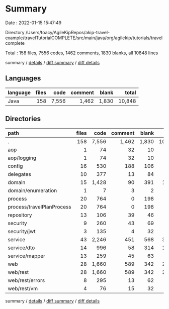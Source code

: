 # Summary

Date : 2022-01-15 15:47:49

Directory /Users/toacy/AgileKipRepos/akip-travel-example/travelTutorialCOMPLETE/src/main/java/org/agilekip/tutorials/travelcomplete

Total : 158 files,  7556 codes, 1462 comments, 1830 blanks, all 10848 lines

summary / [details](details.md) / [diff summary](diff.md) / [diff details](diff-details.md)

## Languages
| language | files | code | comment | blank | total |
| :--- | ---: | ---: | ---: | ---: | ---: |
| Java | 158 | 7,556 | 1,462 | 1,830 | 10,848 |

## Directories
| path | files | code | comment | blank | total |
| :--- | ---: | ---: | ---: | ---: | ---: |
| . | 158 | 7,556 | 1,462 | 1,830 | 10,848 |
| aop | 1 | 74 | 32 | 10 | 116 |
| aop/logging | 1 | 74 | 32 | 10 | 116 |
| config | 16 | 530 | 188 | 106 | 824 |
| delegates | 10 | 377 | 13 | 84 | 474 |
| domain | 15 | 1,428 | 90 | 391 | 1,909 |
| domain/enumeration | 1 | 7 | 3 | 2 | 12 |
| process | 20 | 764 | 0 | 198 | 962 |
| process/travelPlanProcess | 20 | 764 | 0 | 198 | 962 |
| repository | 13 | 106 | 39 | 46 | 191 |
| security | 9 | 260 | 43 | 69 | 372 |
| security/jwt | 3 | 135 | 4 | 32 | 171 |
| service | 43 | 2,246 | 451 | 568 | 3,265 |
| service/dto | 14 | 996 | 58 | 314 | 1,368 |
| service/mapper | 13 | 259 | 45 | 63 | 367 |
| web | 28 | 1,660 | 589 | 342 | 2,591 |
| web/rest | 28 | 1,660 | 589 | 342 | 2,591 |
| web/rest/errors | 8 | 295 | 13 | 62 | 370 |
| web/rest/vm | 4 | 76 | 15 | 32 | 123 |

summary / [details](details.md) / [diff summary](diff.md) / [diff details](diff-details.md)